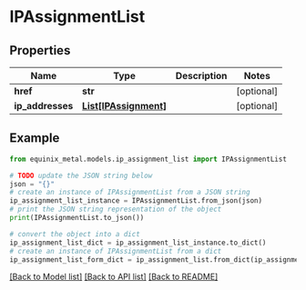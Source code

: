 # IPAssignmentList


## Properties

Name | Type | Description | Notes
------------ | ------------- | ------------- | -------------
**href** | **str** |  | [optional] 
**ip_addresses** | [**List[IPAssignment]**](IPAssignment.md) |  | [optional] 

## Example

```python
from equinix_metal.models.ip_assignment_list import IPAssignmentList

# TODO update the JSON string below
json = "{}"
# create an instance of IPAssignmentList from a JSON string
ip_assignment_list_instance = IPAssignmentList.from_json(json)
# print the JSON string representation of the object
print(IPAssignmentList.to_json())

# convert the object into a dict
ip_assignment_list_dict = ip_assignment_list_instance.to_dict()
# create an instance of IPAssignmentList from a dict
ip_assignment_list_form_dict = ip_assignment_list.from_dict(ip_assignment_list_dict)
```
[[Back to Model list]](../README.md#documentation-for-models) [[Back to API list]](../README.md#documentation-for-api-endpoints) [[Back to README]](../README.md)



